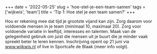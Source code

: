 +++
date = '2022-05-25'
slug = 'hoe-stel-je-een-team-samen'
tags = ['wijkwis', 'team']
title = 'Tip 1: Hoe stel je een team samen?'
+++

Hou er rekening mee dat tijd je grootste vijand kan zijn. Zorg daarom voor voldoende mensen in je team (minimaal 10, maximaal 20).
Zorg voor voldoende variatie in leeftijd, interesses en talenten.
Maak van de gelegenheid gebruik om juist die mensen uit je buurt die je minder vaak spreekt beter te leren kennen.
Inschrijving opent op 21 juni via www.wijkwis.nl of live in Sportcafe de Blaak (meer info volgt).
